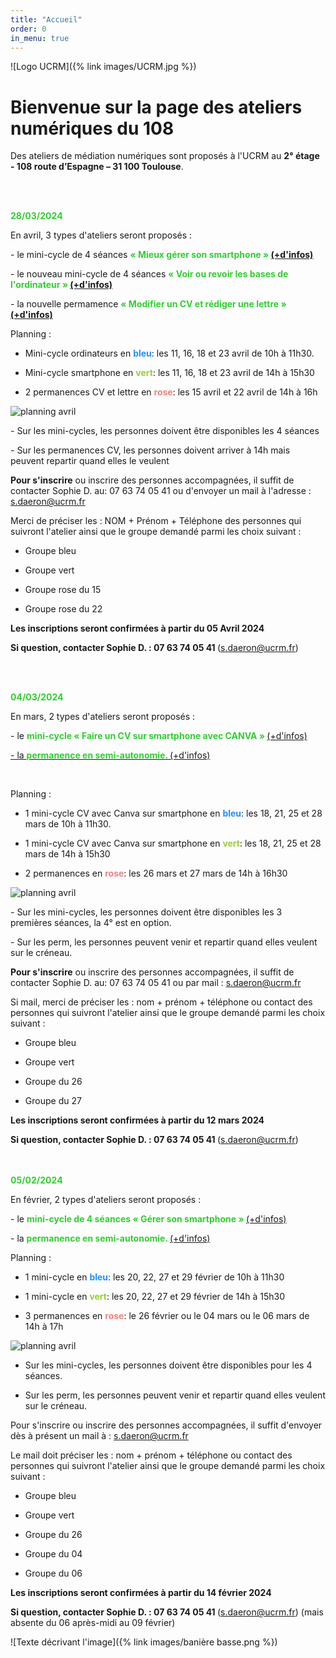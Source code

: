 ```yaml
---
title: "Accueil"
order: 0
in_menu: true
---
```

![Logo UCRM]({% link images/UCRM.jpg %})
<h1>Bienvenue sur la page des ateliers numériques du 108</h1>

Des ateliers de médiation numériques sont proposés à l'UCRM au **2° étage - 108 route d’Espagne – 31 100 Toulouse**. 
<p>
<br/>

<p>
<br/>
<b><span style="color:LimeGreen">28/03/2024 </span></b>
<br/>
<p>
En avril, 3 types d'ateliers seront proposés : <p>
- le mini-cycle de 4 séances <b><span style="color:LimeGreen">« Mieux gérer son smartphone » </span> <a href="https://sofi-ucrm.github.io/ucrm-mednum/mini-cycles.html#smartphone"> (+d'infos) </a></b><p>
- le nouveau mini-cycle de 4 séances <b><span style="color:LimeGreen">« Voir ou revoir les bases de l'ordinateur »  </span> <a href="https://sofi-ucrm.github.io/ucrm-mednum/mini-cycles#ordinateur"> (+d'infos) </a> </b><p>
- la nouvelle permamence  <b><span style="color:LimeGreen">« Modifier un CV et rédiger une lettre »  </span> <a href="https://sofi-ucrm.github.io/ucrm-mednum/permanences.html#cv_lettre"> (+d'infos) </a></b><p>

Planning : <p>
- Mini-cycle ordinateurs en <b><span style="color:DodgerBlue ">bleu</span></b>: les 11, 16, 18 et 23 avril de 10h à 11h30.<p>
- Mini-cycle smartphone en <b><span style="color:YellowGreen">vert</span></b>: les 11, 16, 18 et 23 avril de 14h à 15h30<p>
- 2 permanences CV et lettre en <b><span style="color:LightCoral ">rose</span></b>: les 15 avril et 22 avril de 14h à 16h<p>
<p>
<img alt="planning avril" src="https://sofi-ucrm.github.io/ucrm-mednum/images/planningavril2024.png"  />
<p>
- Sur les mini-cycles, les personnes doivent être disponibles les 4 séances<p>
- Sur les permanences CV, les personnes doivent arriver à 14h mais peuvent repartir quand elles le veulent<p>


<b>Pour s'inscrire</b> ou inscrire des personnes accompagnées, il suffit de contacter Sophie D. au: 07 63 74 05 41 ou d'envoyer un mail à l'adresse : <a href="mailto:s.daeron@ucrm.fr">s.daeron@ucrm.fr</a> <p>

Merci de préciser les : NOM + Prénom + Téléphone des personnes qui suivront l'atelier ainsi que le groupe demandé parmi les choix suivant : <p>
- Groupe bleu<p>
- Groupe vert<p>
- Groupe rose du 15<p>
- Groupe rose du 22<p>

<b>Les inscriptions seront confirmées à partir du 05 Avril 2024 </b><p>
<b>Si question, contacter Sophie D. : 07 63 74 05 41 </b>(<a href="mailto:s.daeron@ucrm.fr">s.daeron@ucrm.fr</a>)<p>
<br/>
<br/>


<b><span style="color:LimeGreen">04/03/2024 </span></b>
<br/>
<p>
En mars, 2 types d'ateliers seront proposés : 
<p>
- le  <span style="color:LimeGreen"> <b> mini-cycle « Faire un CV sur smartphone avec CANVA »  </b></span> <a href="https://sofi-ucrm.github.io/ucrm-mednum/mini-cycles.html#cv_canva">
(+d'infos)<p>
- la <span style="color:LimeGreen"> <b>permanence en semi-autonomie. </b></span><a href="https://sofi-ucrm.github.io/ucrm-mednum/permanences.html"> (+d'infos) </a><p>

<div id="inscr_smartphone">
 	&nbsp;
</div>

Planning : <p>
- 1 mini-cycle CV avec Canva sur smartphone en <b><span style="color:DodgerBlue ">bleu</span></b>: les 18, 21, 25 et 28 mars de 10h à 11h30. <p>
- 1 mini-cycle CV avec Canva sur smartphone en <b><span style="color:YellowGreen">vert</span></b>: les 18, 21, 25 et 28 mars de 14h à 15h30<p>
- 2 permanences en <b><span style="color:LightCoral ">rose</span></b>: les 26 mars et 27 mars de 14h à 16h30<p>

<img alt="planning avril" src="https://sofi-ucrm.github.io/ucrm-mednum/images/planning mars 2024.png"  />
<p>
- Sur les mini-cycles, les personnes doivent être disponibles les 3 premières séances, la 4° est en option.<p>
- Sur les perm, les personnes peuvent venir et repartir quand elles veulent sur le créneau.<p>


<b>Pour s'inscrire</b> ou inscrire des personnes accompagnées, il suffit de contacter Sophie D. au: 07 63 74 05 41 ou par mail : <a href="mailto:s.daeron@ucrm.fr">s.daeron@ucrm.fr</a> <p>

Si mail, merci de préciser les : nom + prénom + téléphone ou contact des personnes qui suivront l'atelier ainsi que le groupe demandé parmi les choix suivant : <p>
- Groupe bleu<p>
- Groupe vert<p>
- Groupe du 26<p>
- Groupe du 27 <p>

<b>Les inscriptions seront confirmées à partir du 12 mars 2024 </b><p>

<b>Si question, contacter Sophie D. : 07 63 74 05 41 </b>(<a href="mailto:s.daeron@ucrm.fr">s.daeron@ucrm.fr</a>)
<p>
<br/>
<br/>
<b><span style="color:LimeGreen">05/02/2024 </span></b><p>
En février, 2 types d'ateliers seront proposés : 
<br/><p>
- le  <span style="color:LimeGreen"> <b>mini-cycle de 4 séances « Gérer son smartphone »  </b></span> <a href="https://sofi-ucrm.github.io/ucrm-mednum/mini-cycles.html"> (+d'infos) </a><p>
- la <span style="color:LimeGreen"> <b>permanence en semi-autonomie. </b></span><a href="https://sofi-ucrm.github.io/ucrm-mednum/permanences.html"> (+d'infos) </a><p>


Planning : <p>
- 1 mini-cycle en <b><span style="color:DodgerBlue ">bleu</span></b>: les 20, 22, 27 et 29 février de 10h à 11h30<p>
- 1 mini-cycle en <b><span style="color:YellowGreen">vert</span></b>: les 20, 22, 27 et 29 février de 14h à 15h30<p>
- 3 permanences en <b><span style="color:LightCoral ">rose</span></b>: le 26 février ou le 04 mars ou le 06 mars de 14h à 17h<p>

<img alt="planning avril" src="https://sofi-ucrm.github.io/ucrm-mednum/images/planning.png"  /><p>

- Sur les mini-cycles, les personnes doivent être disponibles pour les 4 séances.<p>
- Sur les perm, les personnes peuvent venir et repartir quand elles veulent sur le créneau.<p>

Pour s'inscrire ou inscrire des personnes accompagnées, il suffit d'envoyer dès à présent un mail à : <a href="mailto:s.daeron@ucrm.fr">s.daeron@ucrm.fr</a> <p>

Le mail doit préciser les : nom + prénom + téléphone ou contact des personnes qui suivront l'atelier ainsi que le groupe demandé parmi les choix suivant : <p>
- Groupe  bleu<p>
- Groupe vert<p>
- Groupe du 26<p>
- Groupe du 04<p>
- Groupe du 06<p>

<b>Les inscriptions seront confirmées à partir du 14 février 2024 </b><p>

<b>Si question, contacter Sophie D. : 07 63 74 05 41 </b>(<a href="mailto:s.daeron@ucrm.fr">s.daeron@ucrm.fr</a>)
(mais absente du 06 après-midi au 09 février) <p>

![Texte décrivant l'image]({% link images/banière basse.png %}) 
